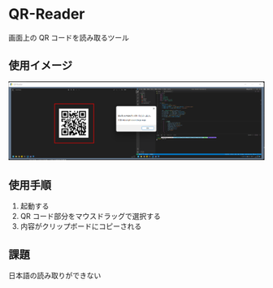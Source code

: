 # QR-Reader
画面上の QR コードを読み取るツール

## 使用イメージ
![](image/screenshot.png)

## 使用手順
1. 起動する
2. QR コード部分をマウスドラッグで選択する
3. 内容がクリップボードにコピーされる

## 課題
日本語の読み取りができない

